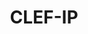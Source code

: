 ---
citation: Piroi, F., Hanbury, A., Lupu, M., Filippov, I., Sexton, A. P., & Magdy,
  W. (2021). The CLEF-IP 2012 Test Collection (1.0.0) [Data set]. TU Wien. https://doi.org/10.48436/khw86-rnf37
contributors:
- Florina Piroi
- Mihai Lupu
- Allan Hanbury
- Veronika Zenz
cost: none
description: "CLEF was a long-running project to benchmark cross-language information\
  \ retrieval (IR) models. CLEF-IP was a strand of this benchmarking research that\
  \ ran from 2010-2013, the data from which was used as a benchmarking activity of\
  \ the CLEF 2010-2013 conferences.\n\nThe CLEF-IP collection contains patents, physically\
  \ stored as a collection of XML fields encoding patent documents. A patent document\
  \ may be an application document, a search report, or a granted patent document.\
  \ \n\nAll textual documents in the CLEF-IP collection contain the following main\
  \ XML fields: bibliographic data, abstract, description, and claims. Not all documents\
  \ actually have content in these \x1Celds. \n\nThe datasets are archived on the\
  \ CLEF-IP site, and in the TU Wien research data repository (with DOIs) here: https://researchdata.tuwien.at/search?q=clef-ip&l=list&p=1&s=10&sort=bestmatch"
documentation: http://ceur-ws.org/Vol-1178/CLEF2012wn-CLEFIP-PiroiEt2012.pdf
doi: https://doi.org/10.48436/khw86-rnf37
last_edit: Thu, 27 Jul 2023 08:24:20 GMT
location: http://www.ifs.tuwien.ac.at/~clef-ip/index.html
maintained_by: TU Wien
open_access: 'TRUE'
slug: clef_ip
tags:
- validation
- information retrieval
- patents
- semantic
title: CLEF-IP
uuid: bec8bffc-8217-4cfc-a651-3f06c0cfbe0f
versioning: 'TRUE'
---